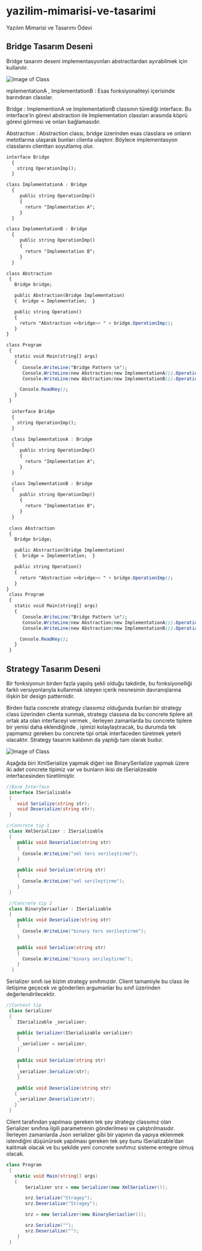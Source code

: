 # yazilim-mimarisi-ve-tasarimi
Yazılım Mimarisi ve Tasarımı Ödevi
## Bridge Tasarım Deseni
Bridge tasarım deseni implementasyonları abstractlardan ayırabilmek için kullanılır.

![Image of Class](https://github.com/dogukankayhan/yazilim-mimarisi-ve-tasarimi/blob/master/bridge.png)

mplementationA , ImplementationB : Esas fonksiyonaliteyi içerisinde barındıran classlar.

Bridge  :  ImplementionA ve ImplementationB classının türediği interface. Bu interface’in görevi abstraction ile Implementation classları arasında köprü görevi görmesi ve onları bağlamasıdır.

Abstraction : Abstraction classı, bridge üzerinden esas classlara ve onların metotlarına ulaşarak bunları clienta ulaştırır. Böylece implementasyon classlarını clienttan soyutlamış olur.



```.css
interface Bridge
  {
    string OperationImp();
  }
```

```.css
class ImplementationA : Bridge
  {
     public string OperationImp()
     {
       return "Implementation A";
     }
  }
```

```.css
class ImplementationB : Bridge
  {
     public string OperationImp()
     {
       return "Implementation B";
     }
  }
```

```.css
class Abstraction 
 { 
   Bridge bridge;  

   public Abstraction(Bridge Implementation) 
   {  bridge = Implementation;  }  

   public string Operation()  
   {  
     return "Abstraction <<bridge>> " + bridge.OperationImp();  
   }  
}
```

```.css
class Program
 {
   static void Main(string[] args)
   {
      Console.WriteLine("Bridge Pattern \n");
      Console.WriteLine(new Abstraction(new ImplementationA()).Operation());
      Console.WriteLine(new Abstraction(new ImplementationB()).Operation());

     Console.ReadKey();
   }
 }
```
```.css
  interface Bridge
  {
    string OperationImp();
  }

  class ImplementationA : Bridge
  {
     public string OperationImp()
     {
       return "Implementation A";
     }
  }

  class ImplementationB : Bridge
  {
     public string OperationImp()
     {
       return "Implementation B";
     }
  }
 
 class Abstraction 
 { 
   Bridge bridge;  

   public Abstraction(Bridge Implementation) 
   {  bridge = Implementation;  }  

   public string Operation()  
   {  
     return "Abstraction <<bridge>> " + bridge.OperationImp();  
   }  
}
 class Program
 {
   static void Main(string[] args)
   {
      Console.WriteLine("Bridge Pattern \n");
      Console.WriteLine(new Abstraction(new ImplementationA()).Operation());
      Console.WriteLine(new Abstraction(new ImplementationB()).Operation());

     Console.ReadKey();
   }
 }
```









## Strategy Tasarım Deseni
Bir fonksiyonun birden fazla yapılış şekli olduğu takdirde, bu fonksiyonelliği farklı versiyonlarıyla kullanmak isteyen içerik nesnesinin davranışlarına ilişkin bir design patternidir.

Birden fazla concrete strategy classımız olduğunda bunları bir strategy class üzerinden clienta sunmak, strategy classına da bu concrete tiplere ait ortak ata olan interfaceyi vermek , ilerleyen zamanlarda bu concrete tiplere bir yenisi daha eklendiğinde , işimizi kolaylaştıracak, bu durumda tek yapmamız gereken bu concrete tipi ortak interfaceden türetmek yeterli olacaktır. Strategy tasarım kalıbının da yaptığı tam olarak budur.

![Image of Class](https://github.com/dogukankayhan/yazilim-mimarisi-ve-tasarimi/blob/master/strategy.png)

Aşağıda biri XmlSerialize yapmak diğeri ise BinarySerilalize yapmak üzere iki adet concrete tipimiz var ve bunların ikisi de ISerializeable interfacesinden türetilmiştir.

```.cs
//Base Interface
 interface ISerializable
 {
    void Serialize(string str);
    void Deserialize(string str);
 }

//Concrete tip 1
 class XmlSerializer : ISerializable
 {
    public void Deserialize(string str)
    {
      Console.WriteLine("xml ters serileştirme");
    }

    public void Serialize(string str)
    {
      Console.WriteLine("xml serileştirme");
    }
 }

 //Concrete tip 2
 class BinarySeriazlier : ISerializable
 {
    public void Deserialize(string str)
    {
      Console.WriteLine("binary ters serileştirme");
    }

    public void Serialize(string str)
    {
      Console.WriteLine("binary serileştirme");
    }
  }
```
Serializer sınıfı ise bizim strategy sınıfımızdır. Client tamamiyle bu class ile iletişime geçecek ve gönderilen argumanlar bu sınıf üzerinden değerlendirilecektir.

```.cs
//Context tip
 class Serializer
 {
    ISerializable _serializer;

    public Serializer(ISerializable serializer)
    {
     _serializer = serializer;
    }

    public void Serialize(string str)
    {
    _serializer.Serialize(str);
    }

    public void Deserialize(string str)
   {
    _serializer.Deserialize(str);
   }
 }

```
Client tarafından yapılması gereken tek şey strategy classımız olan Serializer sınıfına ilgili parametrenin gönderilmesi ve çalıştırılmasıdır. İlerleyen zamanlarda Json serializer gibi bir yapının da yapıya eklenmek istendiğini düşünürsek yapılması gereken tek şey bunu ISerializable’dan kalıtmak olacak ve bu şekilde yeni concrete sınıfımız sisteme entegre olmuş olacak.
```.cs
class Program
 {
   static void Main(string[] args)
   {
       Serializer srz = new Serializer(new XmlSerializer());

       srz.Serialize("Stragey");
       srz.Deserialize("Stragey");

       srz = new Serializer(new BinarySeriazlier());

       srz.Serialize("");
       srz.Deserialize("");
    }
 }
```





